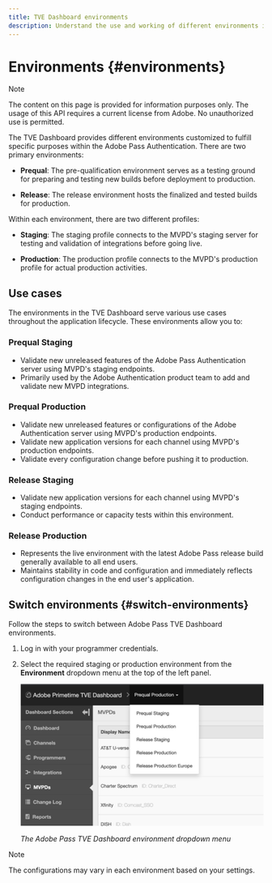 ```yaml
---
title: TVE Dashboard environments
description: Understand the use and working of different environments in the TVE Dashboard.
---
```

# Environments {#environments}

>[!NOTE]
>
>The content on this page is provided for information purposes only. The usage of this API requires a current license from Adobe. No unauthorized use is permitted.

The TVE Dashboard provides different environments customized to fulfill specific purposes within the Adobe Pass Authentication. There are two primary environments:

* **Prequal**: The pre-qualification environment serves as a testing ground for preparing and testing new builds before deployment to production.

* **Release**: The release environment hosts the finalized and tested builds for production.

Within each environment, there are two different profiles:

* **Staging**: The staging profile connects to the MVPD's staging server for testing and validation of integrations before going live.

* **Production**: The production profile connects to the MVPD's production profile for actual production activities.

## Use cases

The environments in the TVE Dashboard serve various use cases throughout the application lifecycle. These environments allow you to:

### Prequal Staging

* Validate new unreleased features of the Adobe Pass Authentication server using MVPD's staging endpoints.
* Primarily used by the Adobe Authentication product team to add and validate new MVPD integrations.

### Prequal Production

* Validate new unreleased features or configurations of the Adobe Authentication server using MVPD's production endpoints.
* Validate new application versions for each channel using MVPD's production endpoints.
* Validate every configuration change before pushing it to production.

### Release Staging

* Validate new application versions for each channel using MVPD's staging endpoints.
* Conduct performance or capacity tests within this environment.

### Release Production

* Represents the live environment with the latest Adobe Pass release build generally available to all end users.
* Maintains stability in code and configuration and immediately reflects configuration changes in the end user's application.

## Switch environments {#switch-environments}

Follow the steps to switch between Adobe Pass TVE Dashboard environments.

1. Log in with your programmer credentials.
1. Select the required staging or production environment from the **Environment** dropdown menu at the top of the left panel.

   ![TVE Dashboard environments dropdown](assets/tve-dashboard-env.png)

   *The Adobe Pass TVE Dashboard environment dropdown menu*


>[!NOTE]
>
> The configurations may vary in each environment based on your settings.

